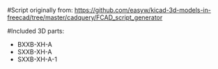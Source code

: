 #Script originally from:
https://github.com/easyw/kicad-3d-models-in-freecad/tree/master/cadquery/FCAD_script_generator

#Included 3D parts:
* BXXB-XH-A
* SXXB-XH-A
* SXXB-XH-A-1
